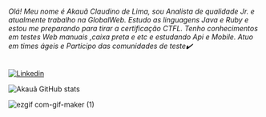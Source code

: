 ###### Olá! Meu nome é Akauã Claudino de Lima, sou Analista de qualidade Jr. e atualmente trabalho na GlobalWeb. Estudo as linguagens Java e Ruby e estou me preparando para tirar a certificação CTFL. Tenho conhecimentos em testes Web manuais ,caixa preta e etc e estudando Api e Mobile. Atuo em times ágeis e Participo das comunidades de teste✔️ 


[![Linkedin](https://img.shields.io/badge/LinkedIn-0077B5?style=for-the-badge&logo=linkedin&logoColor=white)](https://www.linkedin.com/in/akauaclaudino/)



![Akauã GitHub stats](https://github-readme-stats.vercel.app/api?username=akauaclaudino&show_icons=true&theme=onedark)





![ezgif com-gif-maker (1)](https://user-images.githubusercontent.com/44802650/144859580-4c2455d2-3919-4b64-b000-f8a422af9889.gif)


